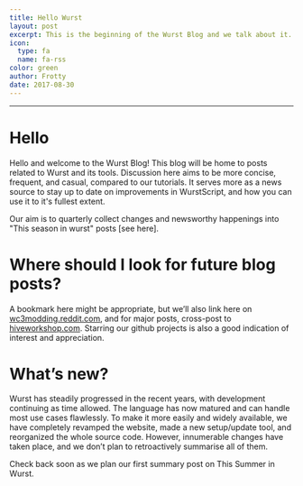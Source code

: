 ```yaml
---
title: Hello Wurst
layout: post
excerpt: This is the beginning of the Wurst Blog and we talk about it.
icon:
  type: fa
  name: fa-rss
color: green
author: Frotty
date: 2017-08-30
---
```

------
# Hello

Hello and welcome to the Wurst Blog! This blog will be home to posts related to Wurst and its tools. Discussion here aims to be more concise, frequent, and casual, compared to our tutorials. It serves more as a news source to stay up to date on improvements in WurstScript, and how you can use it to it's fullest extent.

Our aim is to quarterly collect changes and newsworthy happenings into "This season in wurst" posts [see here].

# Where should I look for future blog posts?

A bookmark here might be appropriate, but we’ll also link here on [wc3modding.reddit.com](https://wc3modding.reddit.com), and for major posts, cross-post to [hiveworkshop.com](https://hiveworkshop.com).
Starring our github projects is also a good indication of interest and appreciation.

# What’s new?

Wurst has steadily progressed in the recent years, with development continuing as time allowed. The language has now matured and can handle most use cases flawlessly. To make it more easily and widely available, we have completely revamped the website, made a new setup/update tool, and reorganized the whole source code. However, innumerable changes have taken place, and we don’t plan to retroactively summarise all of them.

Check back soon as we plan our first summary post on This Summer in Wurst.

